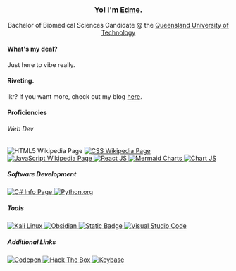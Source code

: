 <style>
    .badge{
        text-decoration: none;
    }
</style>

<h3 align="center">Yo! I'm <a target="_blank" href="https://edamame-v.github.io/about">Edme</a>.</h3>
<p align="center">
    Bachelor of Biomedical Sciences Candidate @ the <a rel="nofollow noopener noreferrer" target="_blank" href="https://qut.edu.au">Queensland University of Technology</a>
</p>

#### What's my deal?
Just here to vibe really.

#### Riveting.
ikr? if you want more, check out my blog [here](https://edamame-v.github.io/about).

#### Proficiencies
<h6>Web Dev</h6>
<a class="badge" href="https://en.wikipedia.org/wiki/HTML5">
    <img alt="HTML5 Wikipedia Page" src="https://img.shields.io/badge/HTML5-%23E34F26?style=for-the-badge&logo=html5&logoColor=%23ffffff">
</a>
<a href="https://en.wikipedia.org/wiki/CSS">
    <img alt="CSS Wikipedia Page" src="https://img.shields.io/badge/CSS3-%231572B6?style=for-the-badge&logo=css3&logoColor=%23ffffff">
</a>
<a href="https://en.wikipedia.org/wiki/JavaScript">
    <img alt="JavaScript Wikipedia Page" src="https://img.shields.io/badge/Javascript-%23F7DF1E?style=for-the-badge&logo=javascript&logoColor=%23ffffff">
</a>
<a href="https://react.dev/">
    <img alt="React JS" src="https://img.shields.io/badge/React--JS-%2361DAFB?style=for-the-badge&logo=react&logoColor=%23ffffff">
</a>
<a href="https://mermaid.live">
    <img alt="Mermaid Charts" src="https://img.shields.io/badge/React--JS-%2361DAFB?style=for-the-badge&logo=react&logoColor=%23ffffff">
</a>
<a href="https://www.chartjs.org/">
    <img alt="Chart JS" src="https://img.shields.io/badge/Chart%20JS-%23FF6384?style=for-the-badge&logo=chart.js&logoColor=%23ffffff">
</a>
<h5>Software Development</h5>
<a href="https://dotnet.microsoft.com/en-us/languages/csharp">
    <img alt="C# Info Page" src="https://img.shields.io/badge/C%23-%23512BD4?style=for-the-badge&logo=c%23&logoColor=%23ffffff">
</a>
<a href="https://www.python.org/">
    <img alt="Python.org" src="https://img.shields.io/badge/Python-%233776AB?style=for-the-badge&logo=python&logoColor=%23ffffff">
</a>
<h5>Tools</h5>
<a href="https://www.kali.org/">
    <img alt="Kali Linux" src="https://img.shields.io/badge/Kali-%23557C94?style=for-the-badge&logo=kali%20linux&logoColor=%23ffffff">
</a>
<a href="https://obsidian.md/">
    <img alt="Obsidian" src="https://img.shields.io/badge/Obsidian-%237C3AED?style=for-the-badge&logo=obsidian&logoColor=%23ffffff">
</a>
<a href="https://git-scm.com/">
    <img alt="Static Badge" src="https://img.shields.io/badge/Git-%23F05032?style=for-the-badge&logo=git&logoColor=%23ffffff">
</a>
<a href="https://code.visualstudio.com/">
    <img alt="Visual Studio Code" src="https://img.shields.io/badge/VS%20Code-%23007ACC?style=for-the-badge&logo=visual%20studio%20code&logoColor=%23ffffff">
</a>
<h5>Additional Links</h5>
<a href="https://codepen.io/edamame-v">
    <img alt="Codepen" src="https://img.shields.io/badge/Codepen-%23000000?style=for-the-badge&logo=codepen&logoColor=%23ffffff">
</a>
<a href="https://app.hackthebox.com/users/1744080">
    <img alt="Hack The Box" src="https://img.shields.io/badge/HackTheBox-%239FEF00?style=for-the-badge&logo=hackthebox&logoColor=%23ffffff">
</a>
<a href="https://keybase.io/edamamev"> 
    <img alt="Keybase" src="https://img.shields.io/badge/KeyBase-%2333A0FF?style=for-the-badge&logo=keybase&logoColor=%23ffffff">
</a>
